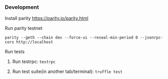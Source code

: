 
### Development

Install parity https://parity.io/parity.html

Run parity testnet

```
parity --geth --chain dev --force-ui --reseal-min-period 0 --jsonrpc-cors http://localhost
```

Run tests

1. Run testrpc: `testrpc`

2. Run test suite(in another tab/terminal): `truffle test`
